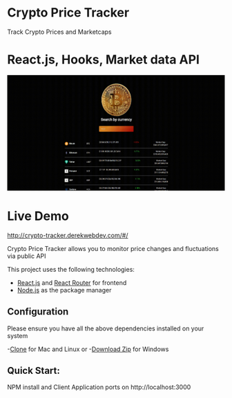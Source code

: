 # Crypto Price Tracker
Track Crypto Prices and Marketcaps

# React.js, Hooks, Market data API

![Final App](https://github.com/derekwebdevcom/CryptoPriceTracker/blob/main/crypto-tracker.gif)

# Live Demo 

http://crypto-tracker.derekwebdev.com/#/

Crypto Price Tracker allows you to monitor price changes and fluctuations via public API

This project uses the following technologies:

- [React.js](https://reactjs.org) and [React Router](https://reacttraining.com/react-router/) for frontend
- [Node.js](https://nodejs.org/en/) as the package manager


## Configuration

Please ensure you have all the above dependencies installed on your system 

-[Clone](https://github.com/derekwebdevcom/CryptoPriceTracker.git) for Mac and Linux or
-[Download Zip](https://github.com/derekwebdevcom/CryptoPriceTracker/archive/main.zip) for Windows

## Quick Start:

NPM install and Client Application ports on
 http://localhost:3000
 
